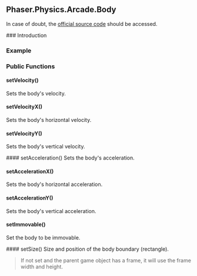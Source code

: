 ## Phaser.Physics.Arcade.Body

In case of doubt, the [official source code](https://github.com/photonstorm/phaser) should be accessed.

### Introduction

### Example

### Public Functions

#### setVelocity()
Sets the body's velocity.

#### setVelocityX()
Sets the body's horizontal velocity.

#### setVelocityY()
Sets the body's vertical velocity.

#### setAcceleration()
Sets the body's acceleration.

#### setAccelerationX()
Sets the body's horizontal acceleration.

#### setAccelerationY()
Sets the body's vertical acceleration.

#### setImmovable()
Set the body to be immovable.

#### setSize()
Size and position of the body boundary (rectangle).

> If not set and the parent game object has a frame, it will use the frame width and height.
